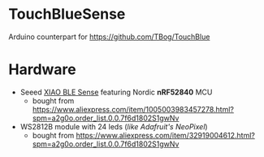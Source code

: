 # TouchBlueSense
Arduino counterpart for https://github.com/TBog/TouchBlue

# Hardware
* Seeed [XIAO BLE Sense](https://www.seeedstudio.com/Seeed-XIAO-BLE-Sense-nRF52840-p-5253.html) featuring Nordic **nRF52840** MCU
  * bought from https://www.aliexpress.com/item/1005003983457278.html?spm=a2g0o.order_list.0.0.7f6d1802S1gwNv
* WS2812B module with 24 leds (*like Adafruit's NeoPixel*)
  * bought from https://www.aliexpress.com/item/32919004612.html?spm=a2g0o.order_list.0.0.7f6d1802S1gwNv
